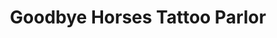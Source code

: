 ---
title: "Goodbye Horses Tattoo Parlor"
url: /morgantown/goodbye-horses-tattoo-parlor/
shop: Tattoo
---